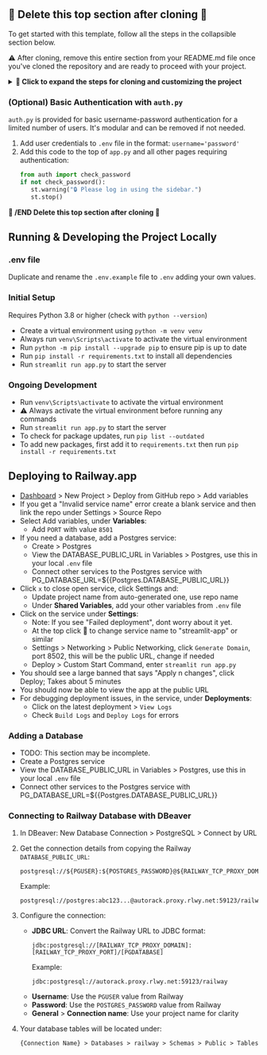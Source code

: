 ## 🚨 Delete this top section after cloning 🚨

To get started with this template, follow all the steps in the collapsible section below.

⚠️ After cloning, remove this entire section from your README.md file once you've cloned the repository and are ready to proceed with your project.

<details>
<summary>
<b>🔽 Click to expand the steps for cloning and customizing the project</b>
</summary>

1. Clone the repository with a different name:
   ```
   git clone https://github.com/Elevate-Code/streamlit-projectstarter.git {st-your-project-name}
   ```

2. Change into the cloned repository's directory:
   ```
   cd streamlit-new-project
   ```

3. ⚠️ Remove the remote connection to the original repository:
   ```
   git remote remove origin
   ```

   This step decouples `streamlit-new-project` from `streamlit-projectstarter` by removing the remote connection to the original repository.

4. Make the desired changes to get your project to its initial stage:

   - Edit the `requirements.txt` file to match the initial dependencies you need for your project.
   - Check out the [streamlit_tips.md](streamlit_tips.md) file for how to use the debugger with VS Code or PyCharm and other tips.
   - Create a virtual environment using `python -m venv venv`
   - Run `venv\Scripts\activate` to activate the virtual environment
   - Run `python -m pip install --upgrade pip` to ensure pip is up to date
   - Run `pip install -r requirements.txt` to install all dependencies
   - To check for newer packages than what is locked in `requirements.txt`, run `pip list --outdated`
   - Run `python start_project.py` to create template .env files, then delete this script file as it is no longer needed.

5. Clear the git history and create a new initial commit:
   ```
   git checkout --orphan latest_branch
   git add -A
   git commit -m "Initial commit"
   git branch -D master
   git branch -m master
   ```
   This sequence of commands creates a new branch without any history, adds all the files, creates a new initial commit, deletes the old master branch, and renames the new branch (latest_branch) to 'master'.

6. Create a new private repository on your personal GitHub account. You can do this by visiting https://github.com/new and filling in the repository details. Make sure to set the visibility to "Private".

   (Optional) If you want to publish the repository under an organization account, create the new private repository on the organization's page instead.

   You can create the repository by visiting `https://github.com/organizations/{your-org-name}/repositories/new`.

8. Set the remote URL of your local repository to point to the new private repository:
   ```
   git remote add origin https://github.com/{path-copied-from-new-repo}.git
   ```

9. Push your local changes to the new private repository:
   ```
   git push -u origin master
   ```

   🔁 Refresh the GitHub page, and you should see the code from the template repository in your new private repository.
</details>

### (Optional) Basic Authentication with `auth.py`

`auth.py` is provided for basic username-password authentication for a limited number of users. It's modular and can be removed if not needed.

1. Add user credentials to `.env` file in the format: `username='password'`
2. Add this code to the top of `app.py` and all other pages requiring authentication:
   ```python
   from auth import check_password
   if not check_password():
      st.warning("🔒 Please log in using the sidebar.")
      st.stop()
    ```

**🚨 /END Delete this top section after cloning 🚨**

## Running & Developing the Project Locally

### .env file
Duplicate and rename the `.env.example` file to `.env` adding your own values.

### Initial Setup
Requires Python 3.8 or higher (check with `python --version`)
- Create a virtual environment using `python -m venv venv`
- Always run `venv\Scripts\activate` to activate the virtual environment
- Run `python -m pip install --upgrade pip` to ensure pip is up to date
- Run `pip install -r requirements.txt` to install all dependencies
- Run `streamlit run app.py` to start the server

### Ongoing Development
- Run `venv\Scripts\activate` to activate the virtual environment
- ⚠️ Always activate the virtual environment before running any commands
- Run `streamlit run app.py` to start the server
- To check for package updates, run `pip list --outdated`
- To add new packages, first add it to `requirements.txt` then run `pip install -r requirements.txt`

## Deploying to Railway.app
- [Dashboard](https://railway.app/dashboard) > New Project > Deploy from GitHub repo > Add variables
- If you get a "Invalid service name" error create a blank service and then link the repo under Settings > Source Repo
- Select Add variables, under **Variables**:
    - Add `PORT` with value `8501`
- If you need a database, add a Postgres service:
    - Create > Postgres
    - View the DATABASE_PUBLIC_URL in Variables > Postgres, use this in your local `.env` file
    - Connect other services to the Postgres service with PG_DATABASE_URL=${{Postgres.DATABASE_PUBLIC_URL}}
- Click `x` to close open service, click Settings and:
    - Update project name from auto-generated one, use repo name
    - Under **Shared Variables**, add your other variables from `.env` file
- Click on the service under **Settings**:
    - Note: If you see "Failed deployment", dont worry about it yet.
    - At the top click 📝 to change service name to "streamlit-app" or similar
    - Settings > Networking > Public Networking, click `Generate Domain`, port 8502, this will be the public URL, change if needed
    - Deploy > Custom Start Command, enter `streamlit run app.py`
- You should see a large banned that says "Apply n changes", click Deploy; Takes about 5 minutes
- You should now be able to view the app at the public URL
- For debugging deployment issues, in the service, under **Deployments**:
    - Click on the latest deployment > `View Logs`
    - Check `Build Logs` and `Deploy Logs` for errors


### Adding a Database
- TODO: This section may be incomplete.
- Create a Postgres service
- View the DATABASE_PUBLIC_URL in Variables > Postgres, use this in your local `.env` file
- Connect other services to the Postgres service with PG_DATABASE_URL=${{Postgres.DATABASE_PUBLIC_URL}}


### Connecting to Railway Database with DBeaver

1. In DBeaver: New Database Connection > PostgreSQL > Connect by URL

2. Get the connection details from copying the Railway `DATABASE_PUBLIC_URL`:
   ```
   postgresql://${PGUSER}:${POSTGRES_PASSWORD}@${RAILWAY_TCP_PROXY_DOMAIN}:${RAILWAY_TCP_PROXY_PORT}/${PGDATABASE}
   ```
   Example:
   ```
   postgresql://postgres:abc123...@autorack.proxy.rlwy.net:59123/railway
   ```

3. Configure the connection:
   - **JDBC URL**: Convert the Railway URL to JDBC format:
     ```
     jdbc:postgresql://[RAILWAY_TCP_PROXY_DOMAIN]:[RAILWAY_TCP_PROXY_PORT]/[PGDATABASE]
     ```
     Example:
     ```
     jdbc:postgresql://autorack.proxy.rlwy.net:59123/railway
     ```
   - **Username**: Use the `PGUSER` value from Railway
   - **Password**: Use the `POSTGRES_PASSWORD` value from Railway
   - **General** > **Connection name**: Use your project name for clarity

4. Your database tables will be located under:
   ```
   {Connection Name} > Databases > railway > Schemas > Public > Tables
   ```

